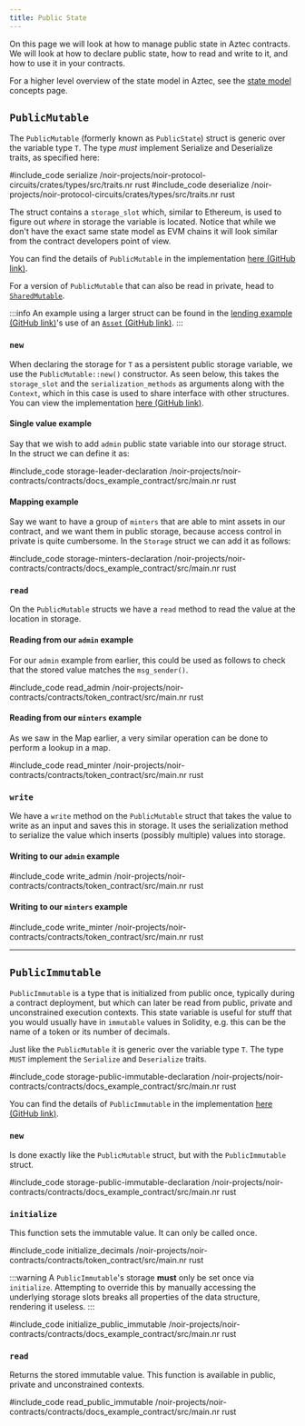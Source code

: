 ```yaml
---
title: Public State
---
```


On this page we will look at how to manage public state in Aztec contracts. We will look at how to declare public state, how to read and write to it, and how to use it in your contracts.

For a higher level overview of the state model in Aztec,  see the [state model](../../../../aztec/concepts/storage/state_model/index.md) concepts page.

## `PublicMutable`

The `PublicMutable` (formerly known as `PublicState`) struct is generic over the variable type `T`. The type _must_ implement Serialize and Deserialize traits, as specified here:

#include_code serialize /noir-projects/noir-protocol-circuits/crates/types/src/traits.nr rust
#include_code deserialize /noir-projects/noir-protocol-circuits/crates/types/src/traits.nr rust

The struct contains a `storage_slot` which, similar to Ethereum, is used to figure out _where_ in storage the variable is located. Notice that while we don't have the exact same state model as EVM chains it will look similar from the contract developers point of view.

You can find the details of `PublicMutable` in the implementation [here (GitHub link)](https://github.com/AztecProtocol/aztec-packages/blob/#include_aztec_version/noir-projects/aztec-nr/aztec/src/state_vars/public_mutable.nr).

For a version of `PublicMutable` that can also be read in private, head to [`SharedMutable`](./shared_state.md#sharedmutable).

:::info
An example using a larger struct can be found in the [lending example (GitHub link)](https://github.com/AztecProtocol/aztec-packages/tree/master/noir-projects/noir-contracts/contracts/lending_contract)'s use of an [`Asset` (GitHub link)](https://github.com/AztecProtocol/aztec-packages/tree/#include_aztec_version/noir-projects/noir-contracts/contracts/lending_contract/src/asset.nr).
:::

### `new`

When declaring the storage for `T` as a persistent public storage variable, we use the `PublicMutable::new()` constructor. As seen below, this takes the `storage_slot` and the `serialization_methods` as arguments along with the `Context`, which in this case is used to share interface with other structures. You can view the implementation [here (GitHub link)](https://github.com/AztecProtocol/aztec-packages/blob/#include_aztec_version/noir-projects/aztec-nr/aztec/src/state_vars/public_mutable.nr).

#### Single value example

Say that we wish to add `admin` public state variable into our storage struct. In the struct we can define it as:

#include_code storage-leader-declaration /noir-projects/noir-contracts/contracts/docs_example_contract/src/main.nr rust

#### Mapping example

Say we want to have a group of `minters` that are able to mint assets in our contract, and we want them in public storage, because access control in private is quite cumbersome. In the `Storage` struct we can add it as follows:

#include_code storage-minters-declaration /noir-projects/noir-contracts/contracts/docs_example_contract/src/main.nr rust

### `read`

On the `PublicMutable` structs we have a `read` method to read the value at the location in storage.

#### Reading from our `admin` example

For our `admin` example from earlier, this could be used as follows to check that the stored value matches the `msg_sender()`.

#include_code read_admin /noir-projects/noir-contracts/contracts/token_contract/src/main.nr rust

#### Reading from our `minters` example

As we saw in the Map earlier, a very similar operation can be done to perform a lookup in a map.

#include_code read_minter /noir-projects/noir-contracts/contracts/token_contract/src/main.nr rust

### `write`

We have a `write` method on the `PublicMutable` struct that takes the value to write as an input and saves this in storage. It uses the serialization method to serialize the value which inserts (possibly multiple) values into storage.

#### Writing to our `admin` example

#include_code write_admin /noir-projects/noir-contracts/contracts/token_contract/src/main.nr rust

#### Writing to our `minters` example

#include_code write_minter /noir-projects/noir-contracts/contracts/token_contract/src/main.nr rust

---

## `PublicImmutable`

`PublicImmutable` is a type that is initialized from public once, typically during a contract deployment, but which can later be read from public, private and unconstrained execution contexts. This state variable is useful for stuff that you would usually have in `immutable` values in Solidity, e.g. this can be the name of a token or its number of decimals.

Just like the `PublicMutable` it is generic over the variable type `T`. The type `MUST` implement the `Serialize` and `Deserialize` traits.

#include_code storage-public-immutable-declaration /noir-projects/noir-contracts/contracts/docs_example_contract/src/main.nr rust

You can find the details of `PublicImmutable` in the implementation [here (GitHub link)](https://github.com/AztecProtocol/aztec-packages/blob/#include_aztec_version/noir-projects/aztec-nr/aztec/src/state_vars/public_immutable.nr).

### `new`

Is done exactly like the `PublicMutable` struct, but with the `PublicImmutable` struct.

#include_code storage-public-immutable-declaration /noir-projects/noir-contracts/contracts/docs_example_contract/src/main.nr rust

### `initialize`

This function sets the immutable value. It can only be called once.

#include_code initialize_decimals /noir-projects/noir-contracts/contracts/token_contract/src/main.nr rust

:::warning
A `PublicImmutable`'s storage **must** only be set once via `initialize`. Attempting to override this by manually accessing the underlying storage slots breaks all properties of the data structure, rendering it useless.
:::

#include_code initialize_public_immutable /noir-projects/noir-contracts/contracts/docs_example_contract/src/main.nr rust

### `read`

Returns the stored immutable value. This function is available in public, private and unconstrained contexts.

#include_code read_public_immutable /noir-projects/noir-contracts/contracts/docs_example_contract/src/main.nr rust

